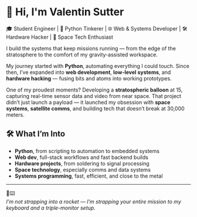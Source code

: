 # 👋 Hi, I'm Valentin Sutter

🎓 Student Engineer | 🐍 Python Tinkerer | 🌐 Web & Systems Developer | 🛠️ Hardware Hacker | 🚀 Space Tech Enthusiast  

I build the systems that keep missions running — from the edge of the stratosphere to the comfort of my gravity-assisted workspace.

My journey started with **Python**, automating everything I could touch. Since then, I’ve expanded into **web development**, **low-level systems**, and **hardware hacking** — fusing bits and atoms into working prototypes.

One of my proudest moments? Developing a **stratospheric balloon** at 15, capturing real-time sensor data and video from near space. That project didn’t just launch a payload — it launched my obsession with **space systems**, **satellite comms**, and building tech that doesn’t break at 30,000 meters.

## 🛠️ What I’m Into

- **Python**, from scripting to automation to embedded systems  
- **Web dev**, full-stack workflows and fast backend builds  
- **Hardware projects**, from soldering to signal processing  
- **Space technology**, especially comms and data systems  
- **Systems programming**, fast, efficient, and close to the metal  

---

🧠⌨️  
*I’m not strapping into a rocket — I’m strapping your entire mission to my keyboard and a triple-monitor setup.*
